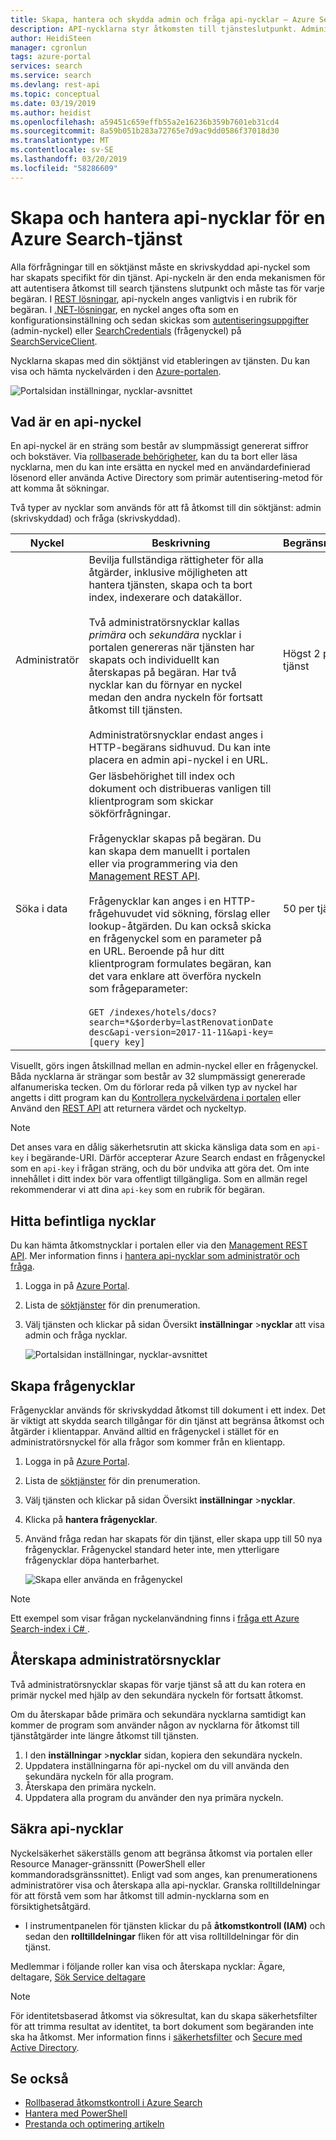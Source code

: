 ```yaml
---
title: Skapa, hantera och skydda admin och fråga api-nycklar – Azure Search
description: API-nycklarna styr åtkomsten till tjänsteslutpunkt. Administratörsnycklar beviljar skrivbehörighet. Frågenycklar kan skapas för skrivskyddad åtkomst.
author: HeidiSteen
manager: cgronlun
tags: azure-portal
services: search
ms.service: search
ms.devlang: rest-api
ms.topic: conceptual
ms.date: 03/19/2019
ms.author: heidist
ms.openlocfilehash: a59451c659effb55a2e16236b359b7601eb31cd4
ms.sourcegitcommit: 8a59b051b283a72765e7d9ac9dd0586f37018d30
ms.translationtype: MT
ms.contentlocale: sv-SE
ms.lasthandoff: 03/20/2019
ms.locfileid: "58286609"
---
```

# <a name="create-and-manage-api-keys-for-an-azure-search-service"></a>Skapa och hantera api-nycklar för en Azure Search-tjänst

Alla förfrågningar till en söktjänst måste en skrivskyddad api-nyckel som har skapats specifikt för din tjänst. Api-nyckeln är den enda mekanismen för att autentisera åtkomst till search tjänstens slutpunkt och måste tas för varje begäran. I [REST lösningar](search-get-started-nodejs.md#update-the-configjs-with-your-search-service-url-and-api-key), api-nyckeln anges vanligtvis i en rubrik för begäran. I [.NET-lösningar](search-howto-dotnet-sdk.md#core-scenarios), en nyckel anges ofta som en konfigurationsinställning och sedan skickas som [autentiseringsuppgifter](https://docs.microsoft.com/dotnet/api/microsoft.azure.search.searchserviceclient.credentials) (admin-nyckel) eller [SearchCredentials](https://docs.microsoft.com/dotnet/api/microsoft.azure.search.searchserviceclient.searchcredentials) (frågenyckel) på [SearchServiceClient](https://docs.microsoft.com/dotnet/api/microsoft.azure.search.searchserviceclient).

Nycklarna skapas med din söktjänst vid etableringen av tjänsten. Du kan visa och hämta nyckelvärden i den [Azure-portalen](https://portal.azure.com).

![Portalsidan inställningar, nycklar-avsnittet](media/search-manage/azure-search-view-keys.png)

## <a name="what-is-an-api-key"></a>Vad är en api-nyckel

En api-nyckel är en sträng som består av slumpmässigt genererat siffror och bokstäver. Via [rollbaserade behörigheter](search-security-rbac.md), kan du ta bort eller läsa nycklarna, men du kan inte ersätta en nyckel med en användardefinierad lösenord eller använda Active Directory som primär autentisering-metod för att komma åt sökningar. 

Två typer av nycklar som används för att få åtkomst till din söktjänst: admin (skrivskyddad) och fråga (skrivskyddad).

|Nyckel|Beskrivning|Begränsningar|  
|---------|-----------------|------------|  
|Administratör|Bevilja fullständiga rättigheter för alla åtgärder, inklusive möjligheten att hantera tjänsten, skapa och ta bort index, indexerare och datakällor.<br /><br /> Två administratörsnycklar kallas *primära* och *sekundära* nycklar i portalen genereras när tjänsten har skapats och individuellt kan återskapas på begäran. Har två nycklar kan du förnyar en nyckel medan den andra nyckeln för fortsatt åtkomst till tjänsten.<br /><br /> Administratörsnycklar endast anges i HTTP-begärans sidhuvud. Du kan inte placera en admin api-nyckel i en URL.|Högst 2 per tjänst|  
|Söka i data|Ger läsbehörighet till index och dokument och distribueras vanligen till klientprogram som skickar sökförfrågningar.<br /><br /> Frågenycklar skapas på begäran. Du kan skapa dem manuellt i portalen eller via programmering via den [Management REST API](https://docs.microsoft.com/rest/api/searchmanagement/).<br /><br /> Frågenycklar kan anges i en HTTP-frågehuvudet vid sökning, förslag eller lookup-åtgärden. Du kan också skicka en frågenyckel som en parameter på en URL. Beroende på hur ditt klientprogram formulates begäran, kan det vara enklare att överföra nyckeln som frågeparameter:<br /><br /> `GET /indexes/hotels/docs?search=*&$orderby=lastRenovationDate desc&api-version=2017-11-11&api-key=[query key]`|50 per tjänst|  

 Visuellt, görs ingen åtskillnad mellan en admin-nyckel eller en frågenyckel. Båda nycklarna är strängar som består av 32 slumpmässigt genererade alfanumeriska tecken. Om du förlorar reda på vilken typ av nyckel har angetts i ditt program kan du [Kontrollera nyckelvärdena i portalen](https://portal.azure.com) eller Använd den [REST API](https://docs.microsoft.com/rest/api/searchmanagement/) att returnera värdet och nyckeltyp.  

> [!NOTE]  
>  Det anses vara en dålig säkerhetsrutin att skicka känsliga data som en `api-key` i begärande-URI. Därför accepterar Azure Search endast en frågenyckel som en `api-key` i frågan sträng, och du bör undvika att göra det. Om inte innehållet i ditt index bör vara offentligt tillgängliga. Som en allmän regel rekommenderar vi att dina `api-key` som en rubrik för begäran.  

## <a name="find-existing-keys"></a>Hitta befintliga nycklar

Du kan hämta åtkomstnycklar i portalen eller via den [Management REST API](https://docs.microsoft.com/rest/api/searchmanagement/). Mer information finns i [hantera api-nycklar som administratör och fråga](search-security-api-keys.md).

1. Logga in på [Azure Portal](https://portal.azure.com).
2. Lista de [söktjänster](https://portal.azure.com/#blade/HubsExtension/BrowseResourceBlade/resourceType/Microsoft.Search%2FsearchServices) för din prenumeration.
3. Välj tjänsten och klickar på sidan Översikt **inställningar** >**nycklar** att visa admin och fråga nycklar.

   ![Portalsidan inställningar, nycklar-avsnittet](media/search-security-overview/settings-keys.png)

## <a name="create-query-keys"></a>Skapa frågenycklar

Frågenycklar används för skrivskyddad åtkomst till dokument i ett index. Det är viktigt att skydda search tillgångar för din tjänst att begränsa åtkomst och åtgärder i klientappar. Använd alltid en frågenyckel i stället för en administratörsnyckel för alla frågor som kommer från en klientapp.

1. Logga in på [Azure Portal](https://portal.azure.com).
2. Lista de [söktjänster](https://portal.azure.com/#blade/HubsExtension/BrowseResourceBlade/resourceType/Microsoft.Search%2FsearchServices) för din prenumeration.
3. Välj tjänsten och klickar på sidan Översikt **inställningar** >**nycklar**.
4. Klicka på **hantera frågenycklar**.
5. Använd fråga redan har skapats för din tjänst, eller skapa upp till 50 nya frågenycklar. Frågenyckel standard heter inte, men ytterligare frågenycklar döpa hanterbarhet.

   ![Skapa eller använda en frågenyckel](media/search-security-overview/create-query-key.png) 


> [!Note]
> Ett exempel som visar frågan nyckelanvändning finns i [fråga ett Azure Search-index i C# ](search-query-dotnet.md).

## <a name="regenerate-admin-keys"></a>Återskapa administratörsnycklar

Två administratörsnycklar skapas för varje tjänst så att du kan rotera en primär nyckel med hjälp av den sekundära nyckeln för fortsatt åtkomst.

Om du återskapar både primära och sekundära nycklarna samtidigt kan kommer de program som använder någon av nycklarna för åtkomst till tjänståtgärder inte längre åtkomst till tjänsten.

1. I den **inställningar** >**nycklar** sidan, kopiera den sekundära nyckeln.
2. Uppdatera inställningarna för api-nyckel om du vill använda den sekundära nyckeln för alla program.
3. Återskapa den primära nyckeln.
4. Uppdatera alla program du använder den nya primära nyckeln.

## <a name="secure-api-keys"></a>Säkra api-nycklar
Nyckelsäkerhet säkerställs genom att begränsa åtkomst via portalen eller Resource Manager-gränssnitt (PowerShell eller kommandoradsgränssnittet). Enligt vad som anges, kan prenumerationens administratörer visa och återskapa alla api-nycklar. Granska rolltilldelningar för att förstå vem som har åtkomst till admin-nycklarna som en försiktighetsåtgärd.

+ I instrumentpanelen för tjänsten klickar du på **åtkomstkontroll (IAM)** och sedan den **rolltilldelningar** fliken för att visa rolltilldelningar för din tjänst.

Medlemmar i följande roller kan visa och återskapa nycklar: Ägare, deltagare, [Sök Service deltagare](https://docs.microsoft.com/azure/role-based-access-control/built-in-roles#search-service-contributor)

> [!Note]
> För identitetsbaserad åtkomst via sökresultat, kan du skapa säkerhetsfilter för att trimma resultat av identitet, ta bort dokument som begäranden inte ska ha åtkomst. Mer information finns i [säkerhetsfilter](search-security-trimming-for-azure-search.md) och [Secure med Active Directory](search-security-trimming-for-azure-search-with-aad.md).

## <a name="see-also"></a>Se också

+ [Rollbaserad åtkomstkontroll i Azure Search](search-security-rbac.md)
+ [Hantera med PowerShell](search-manage-powershell.md) 
+ [Prestanda och optimering artikeln](search-performance-optimization.md)